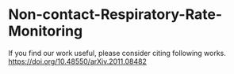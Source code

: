 # Non-contact-Respiratory-Rate-Monitoring

If you find our work useful, please consider citing following works.
https://doi.org/10.48550/arXiv.2011.08482

